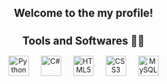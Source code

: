 <div align="center"><h2>Welcome to the my profile!</h2></div>

<div align="center">
  <h2>Tools and Softwares 👨‍💻</h2>
  <img src="https://cdn.jsdelivr.net/gh/devicons/devicon/icons/python/python-original.svg" height="40" alt="Python" style="margin: 0 10px;" />
  <img src="https://cdn.jsdelivr.net/gh/devicons/devicon/icons/csharp/csharp-original.svg" height="40" alt="C#" style="margin: 0 10px;" />
  <img src="https://cdn.jsdelivr.net/gh/devicons/devicon/icons/html5/html5-original.svg" height="40" alt="HTML5" style="margin: 0 10px;" />
  <img src="https://cdn.jsdelivr.net/gh/devicons/devicon/icons/css3/css3-original.svg" height="40" alt="CSS3" style="margin: 0 10px;" />
  <img src="https://cdn.jsdelivr.net/gh/devicons/devicon/icons/mysql/mysql-original.svg" height="40" alt="MySQL" style="margin: 0 10px;" />
</div>


